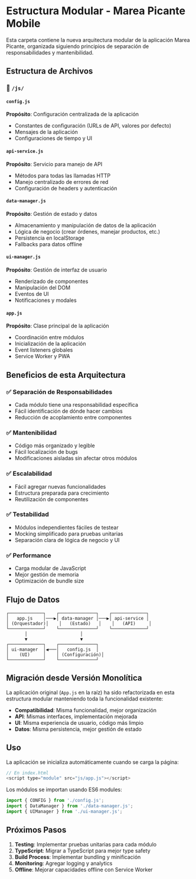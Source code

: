 # Estructura Modular - Marea Picante Mobile

Esta carpeta contiene la nueva arquitectura modular de la aplicación Marea Picante, organizada siguiendo principios de separación de responsabilidades y mantenibilidad.

## Estructura de Archivos

### 📁 `/js/`

#### `config.js`
**Propósito**: Configuración centralizada de la aplicación
- Constantes de configuración (URLs de API, valores por defecto)
- Mensajes de la aplicación
- Configuraciones de tiempo y UI

#### `api-service.js`
**Propósito**: Servicio para manejo de API
- Métodos para todas las llamadas HTTP
- Manejo centralizado de errores de red
- Configuración de headers y autenticación

#### `data-manager.js`
**Propósito**: Gestión de estado y datos
- Almacenamiento y manipulación de datos de la aplicación
- Lógica de negocio (crear órdenes, manejar productos, etc.)
- Persistencia en localStorage
- Fallbacks para datos offline

#### `ui-manager.js`
**Propósito**: Gestión de interfaz de usuario
- Renderizado de componentes
- Manipulación del DOM
- Eventos de UI
- Notificaciones y modales

#### `app.js`
**Propósito**: Clase principal de la aplicación
- Coordinación entre módulos
- Inicialización de la aplicación
- Event listeners globales
- Service Worker y PWA

## Beneficios de esta Arquitectura

### ✅ **Separación de Responsabilidades**
- Cada módulo tiene una responsabilidad específica
- Fácil identificación de dónde hacer cambios
- Reducción de acoplamiento entre componentes

### ✅ **Mantenibilidad**
- Código más organizado y legible
- Fácil localización de bugs
- Modificaciones aisladas sin afectar otros módulos

### ✅ **Escalabilidad**
- Fácil agregar nuevas funcionalidades
- Estructura preparada para crecimiento
- Reutilización de componentes

### ✅ **Testabilidad**
- Módulos independientes fáciles de testear
- Mocking simplificado para pruebas unitarias
- Separación clara de lógica de negocio y UI

### ✅ **Performance**
- Carga modular de JavaScript
- Mejor gestión de memoria
- Optimización de bundle size

## Flujo de Datos

```
┌─────────────┐    ┌──────────────┐    ┌─────────────┐
│   app.js    │───▶│ data-manager │───▶│ api-service │
│ (Orquestador)│    │   (Estado)   │    │   (API)     │
└─────────────┘    └──────────────┘    └─────────────┘
       │                    │
       ▼                    ▼
┌─────────────┐    ┌──────────────┐
│ ui-manager  │◀───│   config.js  │
│    (UI)     │    │ (Configuración)│
└─────────────┘    └──────────────┘
```

## Migración desde Versión Monolítica

La aplicación original (`App.js` en la raíz) ha sido refactorizada en esta estructura modular manteniendo toda la funcionalidad existente:

- **Compatibilidad**: Misma funcionalidad, mejor organización
- **API**: Mismas interfaces, implementación mejorada
- **UI**: Misma experiencia de usuario, código más limpio
- **Datos**: Misma persistencia, mejor gestión de estado

## Uso

La aplicación se inicializa automáticamente cuando se carga la página:

```javascript
// En index.html
<script type="module" src="js/app.js"></script>
```

Los módulos se importan usando ES6 modules:

```javascript
import { CONFIG } from './config.js';
import { DataManager } from './data-manager.js';
import { UIManager } from './ui-manager.js';
```

## Próximos Pasos

1. **Testing**: Implementar pruebas unitarias para cada módulo
2. **TypeScript**: Migrar a TypeScript para mejor type safety
3. **Build Process**: Implementar bundling y minificación
4. **Monitoring**: Agregar logging y analytics
5. **Offline**: Mejorar capacidades offline con Service Worker